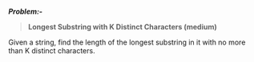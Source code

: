***Problem:-***

> **Longest Substring with K Distinct Characters (medium)**

Given a string, find the length of the longest substring in it with no more than K distinct characters.
